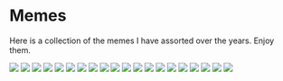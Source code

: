 # Memes

Here is a collection of the memes I have assorted over the years. Enjoy them.

![](/assets/images/memes/cat/6hdcyk7em4ud.gif)
![](/assets/images/memes/cat/80f.jpg)
![](/assets/images/memes/cat/CloudyCookedEwe-max-1mb.gif)
![](/assets/images/memes/cat/DSCF6456.jpg)
![](/assets/images/memes/cat/P4xvRZe.jpg)
![](/assets/images/memes/cat/a67L0wA_460s.jpg)
![](/assets/images/memes/cat/b31956807b391c332e03e5361b9d456b.jpg)
![](/assets/images/memes/cat/c62.jpg)
![](/assets/images/memes/cat/cat-silly-weird-face.jpg)
![](/assets/images/memes/cat/drvA0ew.jpg)
![](/assets/images/memes/cat/e62.gif)
![](/assets/images/memes/cat/giphy-2.gif)
![](/assets/images/memes/cat/giphy-3.gif)
![](/assets/images/memes/cat/giphy-4.gif)
![](/assets/images/memes/cat/imgbin-green-eggs-and-ham-the-cat-in-the-hat-sam-i-am-oh-the-places-youll-go-green-eggs-and-ham-2upMxGzBgU7Ypywjwp57DxPQv.jpg)
![](/assets/images/memes/cat/source-1.gif)
![](/assets/images/memes/cat/source.gif)
![](/assets/images/memes/cat/weird-1.jpg)
![](/assets/images/memes/cat/www.catsdom.com-Can-Cats-Eat-Ham-Everything-You-Need-To-Know-So-can-cats-eat-ham.jpg)
![](/assets/images/memes/cat/kill_em_with_kindness.jpg)